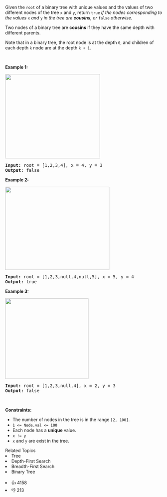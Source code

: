 <p>Given the <code>root</code> of a binary tree with unique values and the values of two different nodes of the tree <code>x</code> and <code>y</code>, return <code>true</code> <em>if the nodes corresponding to the values </em><code>x</code><em> and </em><code>y</code><em> in the tree are <strong>cousins</strong>, or </em><code>false</code><em> otherwise.</em></p>

<p>Two nodes of a binary tree are <strong>cousins</strong> if they have the same depth with different parents.</p>

<p>Note that in a binary tree, the root node is at the depth <code>0</code>, and children of each depth <code>k</code> node are at the depth <code>k + 1</code>.</p>

<p>&nbsp;</p> 
<p><strong class="example">Example 1:</strong></p> 
<img alt="" src="https://assets.leetcode.com/uploads/2019/02/12/q1248-01.png" style="width: 304px; height: 270px;" /> 
<pre>
<strong>Input:</strong> root = [1,2,3,4], x = 4, y = 3
<strong>Output:</strong> false
</pre>

<p><strong class="example">Example 2:</strong></p> 
<img alt="" src="https://assets.leetcode.com/uploads/2019/02/12/q1248-02.png" style="width: 334px; height: 266px;" /> 
<pre>
<strong>Input:</strong> root = [1,2,3,null,4,null,5], x = 5, y = 4
<strong>Output:</strong> true
</pre>

<p><strong class="example">Example 3:</strong></p> 
<img alt="" src="https://assets.leetcode.com/uploads/2019/02/13/q1248-03.png" style="width: 267px; height: 258px;" /> 
<pre>
<strong>Input:</strong> root = [1,2,3,null,4], x = 2, y = 3
<strong>Output:</strong> false
</pre>

<p>&nbsp;</p> 
<p><strong>Constraints:</strong></p>

<ul> 
 <li>The number of nodes in the tree is in the range <code>[2, 100]</code>.</li> 
 <li><code>1 &lt;= Node.val &lt;= 100</code></li> 
 <li>Each node has a <strong>unique</strong> value.</li> 
 <li><code>x != y</code></li> 
 <li><code>x</code> and <code>y</code> are exist in the tree.</li> 
</ul>

<div><div>Related Topics</div><div><li>Tree</li><li>Depth-First Search</li><li>Breadth-First Search</li><li>Binary Tree</li></div></div><br><div><li>👍 4158</li><li>👎 213</li></div>